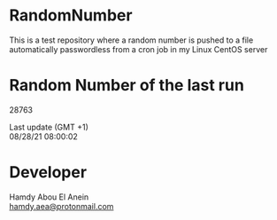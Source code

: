 # RandomNumber    
This is a test repository where a random number is pushed to a file automatically passwordless from a cron job in my Linux CentOS server    
# Random Number of the last run   
28763
      
Last update (GMT +1)    
08/28/21 08:00:02
# Developer    
Hamdy Abou El Anein   
hamdy.aea@protonmail.com
